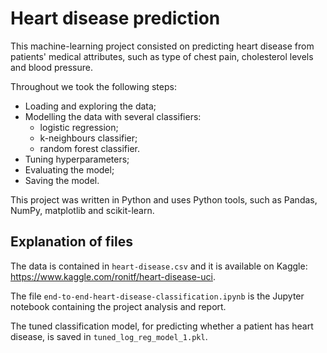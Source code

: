 # Heart disease prediction

This machine-learning project consisted on predicting heart disease from patients' medical attributes, such as type of chest pain, cholesterol levels and blood pressure.

Throughout we took the following steps:
- Loading and exploring the data;
- Modelling the data with several classifiers:
  - logistic regression;
  - k-neighbours classifier;
  - random forest classifier.
- Tuning hyperparameters;
- Evaluating the model;
- Saving the model.

This project was written in Python and uses Python tools, such as Pandas, NumPy, matplotlib and scikit-learn.


## Explanation of files

The data is contained in `heart-disease.csv` and it is available on Kaggle: https://www.kaggle.com/ronitf/heart-disease-uci.

The file `end-to-end-heart-disease-classification.ipynb` is the Jupyter notebook containing the project analysis and report.

The tuned classification model, for predicting whether a patient has heart disease, is saved in `tuned_log_reg_model_1.pkl`.
